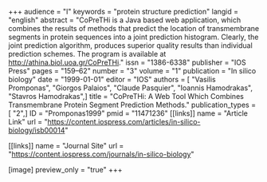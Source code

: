+++
audience = "I"
keywords = "protein structure prediction"
langid = "english"
abstract = "CoPreTHi is a Java based web application, which combines the results of methods that predict the location of transmembrane segments in protein sequences into a joint prediction histogram. Clearly, the joint prediction algorithm, produces superior quality results than individual prediction schemes. The program is available at http://athina.biol.uoa.gr/CoPreTHi."
issn = "1386-6338"
publisher = "IOS Press"
pages = "159–62"
number = "3"
volume = "1"
publication = "In silico biology"
date = "1999-01-01"
editor = "IOS"
authors = [ "Vasilis Promponas", "Giorgos Palaios", "Claude Pasquier", "Ioannis Hamodrakas", "Stavros Hamodrakas",]
title = "CoPreTHi: A Web Tool Which Combines Transmembrane Protein Segment Prediction Methods."
publication_types = [ "2",]
ID = "Promponas1999"
pmid = "11471236"
[[links]]
name = "Article Link"
url = "https://content.iospress.com/articles/in-silico-biology/isb00014"

[[links]]
name = "Journal Site"
url = "https://content.iospress.com/journals/in-silico-biology"

[image]
preview_only = "true"
+++
